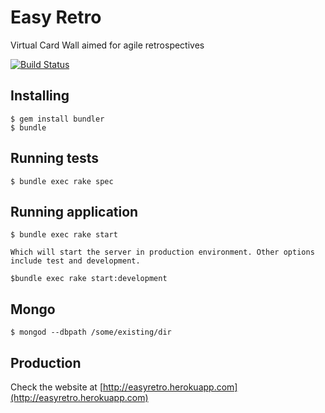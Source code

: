 # Easy Retro

Virtual Card Wall aimed for agile retrospectives

[![Build Status](https://secure.travis-ci.org/thiagotnunes/easy-retro.png?branch=master)](http://travis-ci.org/thiagotnunes/easy-retro)

## Installing

    $ gem install bundler
    $ bundle

## Running tests

    $ bundle exec rake spec

## Running application

    $ bundle exec rake start

    Which will start the server in production environment. Other options include test and development.

    $bundle exec rake start:development

## Mongo
    
    $ mongod --dbpath /some/existing/dir

## Production

Check the website at [http://easyretro.herokuapp.com](http://easyretro.herokuapp.com)

